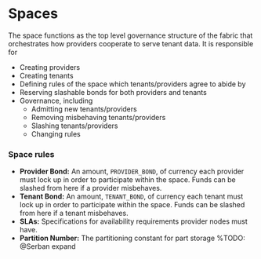# Spaces

The space functions as the top level governance structure of the fabric that orchestrates how providers cooperate to serve tenant data. 
It is responsible for
* Creating providers
* Creating tenants
* Defining rules of the space which tenants/providers agree to abide by
* Reserving slashable bonds for both providers and tenants
* Governance, including
  - Admitting new tenants/providers
  - Removing misbehaving tenants/providers
  - Slashing tenants/providers
  - Changing rules

### Space rules
* **Provider Bond:** An amount, `PROVIDER_BOND`, of currency each provider must lock up in order to participate within the space. Funds can be slashed from here if a provider misbehaves.
* **Tenant Bond:** An amount, `TENANT_BOND`, of currency each tenant must lock up in order to participate within the space. Funds can be slashed from here if a tenant misbehaves.
* **SLAs:** Specifications for availability requirements provider nodes must have.
* **Partition Number:** The partitioning constant for part storage %TODO: @Serban expand
